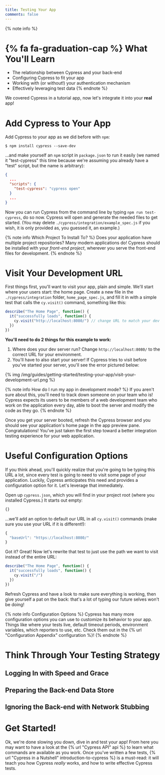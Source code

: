 ```yaml
---
title: Testing Your App
comments: false
---
```


{% note info %}
# {% fa fa-graduation-cap %} What You'll Learn

- The relationship between Cypress and your back-end
- Configuring Cypress to fit your app
- Working with (or without!) your authentication mechanism
- Effectively leveraging test data
{% endnote %}

We covered Cypress in a tutorial app, now let's integrate it into your **real** app!

# Add Cypress to Your App

Add Cypress to your app as we did before with `npm`:

```shell
$ npm install cypress --save-dev
```

...and make yourself an `npm` script in `package.json` to run it easily (we named it "test-cypress" this time because we're assuming you already have a "test" script, but the name is arbitrary):

```json
{
  ...
  "scripts": {
    "test-cypress": "cypress open"
  }
  ...
}
```

Now you can run Cypress from the command line by typing `npm run test-cypress`, do so now. Cypress will open and generate the needed files to get started. (You may delete `./cypress/integration/example_spec.js` if you wish, it is only provided as, you guessed it, an example.)

{% note info Which Project To Install To? %}
Does your application have multiple project repositories? Many modern applications do! Cypress should be installed with your *front-end project*, wherever you serve the front-end files for development.
{% endnote %}

# Visit Your Development URL

First things first, you'll want to visit your app, plain and simple. We'll start where your users start: the home page. Create a new file in the `./cypress/integration` folder, `home_page_spec.js`, and fill it in with a simple test that calls the `cy.visit()` command, something like this:

```js
describe("The Home Page", function() {
  it("successfully loads", function() {
    cy.visit("http://localhost:8080/") // change URL to match your dev URL
  })
})
```

**You'll need to do 2 things for this example to work:**
1. Where does your dev server run? Change `http://localhost:8080/` to the correct URL for your environment.
2. You'll have to also start your server! If Cypress tries to visit before you've started your server, you'll see the error pictured below:

{% img /img/guides/getting-started/testing-your-app/visit-your-development-url.png %}

{% note info How do I run my app in development mode? %}
If you aren't sure about this, you'll need to track down someone on your team who is! Cypress expects its users to be members of a web development team who work on the application every day, able to boot the server and modify the code as they go.
{% endnote %}

Once you get your server booted, refresh the Cypress browser and you should see your application's home page in the app preview pane. Congratulations! You've just taken the first step toward a better integration testing experience for your web application.

# Useful Configuration Options

If you think ahead, you'll quickly realize that you're going to be typing this URL a lot, since every test is going to need to visit some page of your application. Luckily, Cypress anticipates this need and provides a configuration option for it. Let's leverage that immediately.

Open up `cypress.json`, which you will find in your project root (where you installed Cypress.) It starts out empty:

```js
{}
```

...we'll add an option to default our URL in all `cy.visit()` commands (make sure you use your URL if it is different!):

```js
{
  "baseUrl": "https://localhost:8080/"
}
```

Got it? Great! Now let's rewrite that test to just use the path we want to visit instead of the entire URL:

```js
describe("The Home Page", function() {
  it("successfully loads", function() {
    cy.visit("/")
  })
})
```

Refresh Cypress and have a look to make sure everything is working, then give yourself a pat on the back: that's a lot of typing our future selves won't be doing!

{% note info Configuration Options %}
Cypress has many more configuration options you can use to customize its behavior to your app. Things like where your tests live, default timeout periods, environment variables, which reporters to use, etc. Check them out in the {% url "Configuration Appendix" configuration %}!
{% endnote %}

# Think Through Your Testing Strategy

## Logging In with Speed and Grace

## Preparing the Back-end Data Store

## Ignoring the Back-end with Network Stubbing

# Get Started!

Ok, we're done slowing you down, dive in and test your app! From here you may want to have a look at the {% url "Cypress API" api %} to learn what commands are available as you work. Once you've written a few tests, {% url "Cypress in a Nutshell" introduction-to-cypress %} is a must-read: it will teach you how Cypress _really_ works, and how to write effective Cypress tests.

<!-- To round out this guide, let's actually test _your_ app! (You do have an app to test, right?)

First, create a new test file in the `cypress/integration` folder named `my_spec.js` (or whatever you want, the name is not meaningful.) We'll fill in a quick smoke test to make sure we can visit the app:

```js
describe.only('My App', function() {
  it('can be visited', function() {
    cy.visit('http://localhost:3000')
  })
})
```

Save this file, open Cypress, and click on the `my_spec.js` file. This should be the only test that runs because we leveraged `.only` on the `describe` block, and it should fail because we didn't start our server

Why? Well, remember that Cypress is back-end agnostic: it doesn't know _anything_ about your app server, let alone whether it is running or not. All Cypress can do is attempt to visit the link you gave it and report back about the response it gets. No response? Must not be running!

This is where your own knowledge of your app comes in, as you'll need to boot your app server into an appropriate mode for testing. What this means is entirely app-dependent: Cypress doesn't know anything about your environment, and we couldn't hope to guess anything about it for this guide, either!

Start your server and re-run the tests in Cypress. You will see your web app booted up inside the Cypress browser and ready to be automated. Score!

# Avoiding Authentication

Now that you've gotten your server running and you're considering what to test next, you're probably realizing something common to most modern web apps: all the interesting functionality is behind a login form!


For now, we recommend that you toy around with Cypress in the public areas of your website (perhaps your marketing pages, documentation, ...or even the login form itself if that's really all you have!)

Try to write some simple tests on your own, and for the moment don't worry if they are "good tests", you just want to get a feel for the texture of Cypress tests. Some things to try:

- Get some elements based on their content using {% url `.contains()` contains %}.
- Click on things using {% url `.click()` click %}.
- Assert that the page title has changed after clicking a link using {% url `cy.title()` title %} .

{% note warning %}
Does your app have pre-existing errors that are causing Cypress to fail?

Cypress is actually working as expected: those errors are real errors and need to be fixed in your application!
{% endnote %} -->

 <!-- However, we understand that developers don't always have complete control over their environment and need a little help from time to time. If you need to disable this behavior of Cypress (at your own risk), you can..._ -->
<!--
Configuration:
- baseUrl
- ignore existing errors? -->
